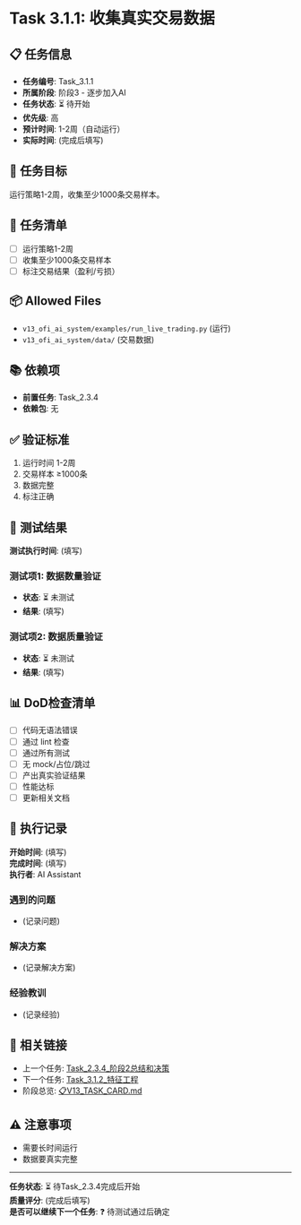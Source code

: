 # Task 3.1.1: 收集真实交易数据

## 📋 任务信息
- **任务编号**: Task_3.1.1
- **所属阶段**: 阶段3 - 逐步加入AI
- **任务状态**: ⏳ 待开始
- **优先级**: 高
- **预计时间**: 1-2周（自动运行）
- **实际时间**: (完成后填写)

## 🎯 任务目标
运行策略1-2周，收集至少1000条交易样本。

## 📝 任务清单
- [ ] 运行策略1-2周
- [ ] 收集至少1000条交易样本
- [ ] 标注交易结果（盈利/亏损）

## 📦 Allowed Files
- `v13_ofi_ai_system/examples/run_live_trading.py` (运行)
- `v13_ofi_ai_system/data/` (交易数据)

## 📚 依赖项
- **前置任务**: Task_2.3.4
- **依赖包**: 无

## ✅ 验证标准
1. 运行时间 1-2周
2. 交易样本 ≥1000条
3. 数据完整
4. 标注正确

## 🧪 测试结果
**测试执行时间**: (填写)

### 测试项1: 数据数量验证
- **状态**: ⏳ 未测试
- **结果**: (填写)

### 测试项2: 数据质量验证
- **状态**: ⏳ 未测试
- **结果**: (填写)

## 📊 DoD检查清单
- [ ] 代码无语法错误
- [ ] 通过 lint 检查
- [ ] 通过所有测试
- [ ] 无 mock/占位/跳过
- [ ] 产出真实验证结果
- [ ] 性能达标
- [ ] 更新相关文档

## 📝 执行记录
**开始时间**: (填写)  
**完成时间**: (填写)  
**执行者**: AI Assistant

### 遇到的问题
- (记录问题)

### 解决方案
- (记录解决方案)

### 经验教训
- (记录经验)

## 🔗 相关链接
- 上一个任务: [Task_2.3.4_阶段2总结和决策](../Stage2_简单真实交易/Task_2.3.4_阶段2总结和决策.md)
- 下一个任务: [Task_3.1.2_特征工程](./Task_3.1.2_特征工程.md)
- 阶段总览: [📋V13_TASK_CARD.md](../../📋V13_TASK_CARD.md)

## ⚠️ 注意事项
- 需要长时间运行
- 数据要真实完整

---
**任务状态**: ⏳ 待Task_2.3.4完成后开始  
**质量评分**: (完成后填写)  
**是否可以继续下一个任务**: ❓ 待测试通过后确定

